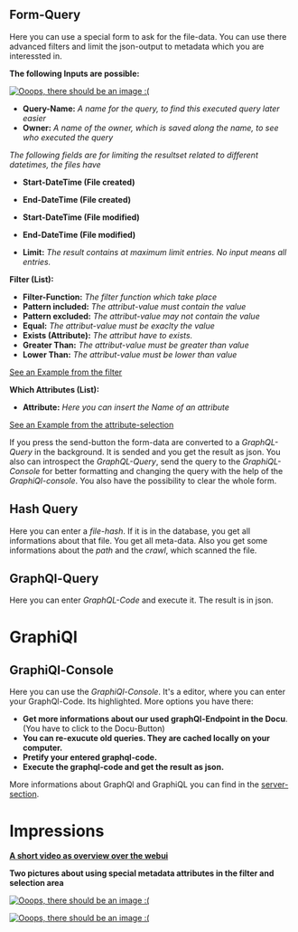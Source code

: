 ## Form-Query
Here you can use a special form to ask for the file-data. You can use there advanced filters and limit the json-output to metadata which you are interessted in.

**The following Inputs are possible:**

[![Ooops, there should be an image :(](https://raw.githubusercontent.com/amos-project2/metadata-hub/develop/documentation/images/webui/webui-form-example.png)](https://raw.githubusercontent.com/amos-project2/metadata-hub/develop/documentation/images/webui/webui-form-example.png)

* **Query-Name:** _A name for the query, to find this executed query later easier_
* **Owner:** _A name of the owner, which is saved along the name, to see who executed the query_

_The following fields are for limiting the resultset related to different datetimes, the files have_
* **Start-DateTime (File created)**
* **End-DateTime (File created)**
* **Start-DateTime (File modified)**
* **End-DateTime (File modified)**

* **Limit:** _The result contains at maximum limit entries. No input means all entries._

**Filter (List):**

* **Filter-Function:** _The filter function which take place_
 * **Pattern included:** _The attribut-value must contain the value_
 * **Pattern excluded:** _The attribut-value may not contain the value_
 * **Equal:** _The attribut-value must be exaclty the value_
 * **Exists (Attribute):** _The attribut have to exists._
 * **Greater Than:** _The attribut-value must be greater than value_
 * **Lower Than:** _The attribut-value must be lower than value_

[See an Example from the filter](https://raw.githubusercontent.com/amos-project2/metadata-hub/develop/documentation/gifs/webui/filter-webui.gif)

**Which Attributes (List):**

* **Attribute:** _Here you can insert the Name of an attribute_

[See an Example from the attribute-selection](https://raw.githubusercontent.com/amos-project2/metadata-hub/develop/documentation/gifs/webui/which-attributes.gif)


If you press the send-button the form-data are converted to a _GraphQL-Query_ in the background. It is sended and you get the result as json. You also can introspect the _GraphQL-Query_, send the query to the _GraphiQL-Console_ for better formatting and changing the query with the help of the _GraphiQl-console_. You also have the possibility to clear the whole form.


## Hash Query
Here you can enter a _file-hash_. If it is in the database, you get all informations about that file. You get all meta-data. Also you get some informations about the _path_ and the _crawl_, which scanned the file.

## GraphQl-Query
Here you can enter _GraphQL-Code_ and execute it. The result is in json.

# GraphiQl
## GraphiQl-Console
Here you can use the _GraphiQl-Console_. It's a editor, where you can enter your GraphQl-Code. Its highlighted.
More options you have there:
* **Get more informations about our used graphQl-Endpoint in the Docu**. (You have to click to the Docu-Button)
* **You can re-exucute old queries. They are cached locally on your computer.**
* **Pretify your entered graphql-code.**
* **Execute the graphql-code and get the result as json.**

More informations about GraphQl and GraphiQL you can find in the [server-section](https://github.com/amos-project2/metadata-hub/wiki/Server).

# Impressions


**[A short video as overview over the webui](https://raw.githubusercontent.com/amos-project2/metadata-hub/develop/documentation/gifs/webui/complete-overview.gif)**



**Two pictures about using special metadata attributes in the filter and selection area**

[![Ooops, there should be an image :(](https://raw.githubusercontent.com/amos-project2/metadata-hub/develop/documentation/images/webui/specialAttributes.png)](https://raw.githubusercontent.com/amos-project2/metadata-hub/develop/documentation/images/webui/specialAttributes.png)

[![Ooops, there should be an image :(](https://raw.githubusercontent.com/amos-project2/metadata-hub/develop/documentation/images/webui/specialAttributesResult.png)](https://raw.githubusercontent.com/amos-project2/metadata-hub/develop/documentation/images/webui/specialAttributesResult.png)

